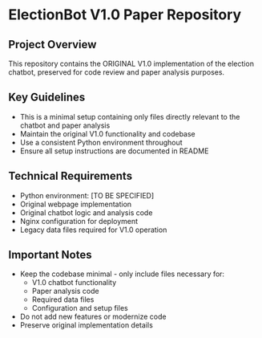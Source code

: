 # ElectionBot V1.0 Paper Repository

## Project Overview
This repository contains the ORIGINAL V1.0 implementation of the election chatbot, preserved for code review and paper analysis purposes.

## Key Guidelines
- This is a minimal setup containing only files directly relevant to the chatbot and paper analysis
- Maintain the original V1.0 functionality and codebase
- Use a consistent Python environment throughout
- Ensure all setup instructions are documented in README

## Technical Requirements
- Python environment: [TO BE SPECIFIED]
- Original webpage implementation
- Original chatbot logic and analysis code
- Nginx configuration for deployment
- Legacy data files required for V1.0 operation

## Important Notes
- Keep the codebase minimal - only include files necessary for:
  - V1.0 chatbot functionality
  - Paper analysis code
  - Required data files
  - Configuration and setup files
- Do not add new features or modernize code
- Preserve original implementation details